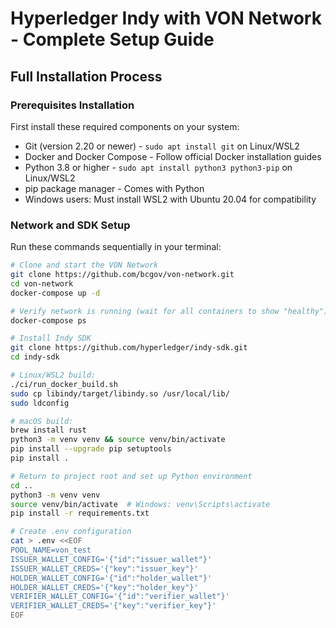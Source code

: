 # Hyperledger Indy with VON Network - Complete Setup Guide

## Full Installation Process

### Prerequisites Installation
First install these required components on your system:
- Git (version 2.20 or newer) - `sudo apt install git` on Linux/WSL2
- Docker and Docker Compose - Follow official Docker installation guides
- Python 3.8 or higher - `sudo apt install python3 python3-pip` on Linux/WSL2
- pip package manager - Comes with Python
- Windows users: Must install WSL2 with Ubuntu 20.04 for compatibility

### Network and SDK Setup
Run these commands sequentially in your terminal:

```bash
# Clone and start the VON Network
git clone https://github.com/bcgov/von-network.git
cd von-network
docker-compose up -d

# Verify network is running (wait for all containers to show "healthy")
docker-compose ps

# Install Indy SDK
git clone https://github.com/hyperledger/indy-sdk.git
cd indy-sdk

# Linux/WSL2 build:
./ci/run_docker_build.sh
sudo cp libindy/target/libindy.so /usr/local/lib/
sudo ldconfig

# macOS build:
brew install rust
python3 -m venv venv && source venv/bin/activate
pip install --upgrade pip setuptools
pip install .

# Return to project root and set up Python environment
cd ..
python3 -m venv venv
source venv/bin/activate  # Windows: venv\Scripts\activate
pip install -r requirements.txt

# Create .env configuration
cat > .env <<EOF
POOL_NAME=von_test
ISSUER_WALLET_CONFIG='{"id":"issuer_wallet"}'
ISSUER_WALLET_CREDS='{"key":"issuer_key"}'
HOLDER_WALLET_CONFIG='{"id":"holder_wallet"}'
HOLDER_WALLET_CREDS='{"key":"holder_key"}'
VERIFIER_WALLET_CONFIG='{"id":"verifier_wallet"}'
VERIFIER_WALLET_CREDS='{"key":"verifier_key"}'
EOF
